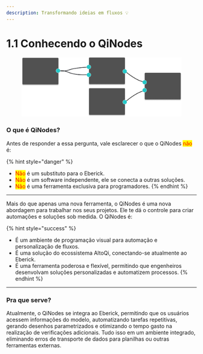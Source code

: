 ```yaml
---
description: Transformando ideias em fluxos 💡
---
```


# 1.1 Conhecendo o QiNodes



<figure><img src="../.gitbook/assets/image (1) (1).png" alt=""><figcaption></figcaption></figure>

### O que é QiNodes?

Antes de responder a essa pergunta, vale esclarecer o que o QiNodes <mark style="color:red;">não</mark> é:

{% hint style="danger" %}
* <mark style="color:red;">Não</mark> é um substituto para o Eberick.
* <mark style="color:red;">Não</mark> é um software independente, ele se conecta a outras soluções.
* <mark style="color:red;">Não</mark> é uma ferramenta exclusiva para programadores.
{% endhint %}

***

Mais do que apenas uma nova ferramenta, o QiNodes é uma nova abordagem para trabalhar nos seus projetos. Ele te dá o controle para criar automações e soluções sob medida. O QiNodes é:&#x20;

{% hint style="success" %}
* É um ambiente de programação visual para automação e personalização de fluxos.
* É uma solução do ecossistema AltoQi, conectando-se atualmente ao Eberick.
* É uma ferramenta poderosa e flexível, permitindo que engenheiros desenvolvam soluções personalizadas e automatizem processos.
{% endhint %}

***

### Pra que serve?

Atualmente, o QiNodes se integra ao Eberick, permitindo que os usuários acessem informações do modelo, automatizando tarefas repetitivas, gerando desenhos parametrizados e otimizando o tempo gasto na realização de verificações adicionais. Tudo isso em um ambiente integrado, eliminando erros de transporte de dados para planilhas ou outras ferramentas externas.

